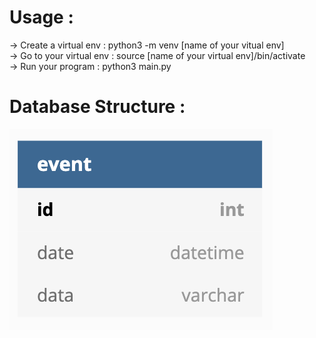 # Usage :

-> Create a virtual env : python3 -m venv [name of your vitual env] </br>
-> Go to your virtual env : source [name of your virtual env]/bin/activate </br>
-> Run your program : python3 main.py </br>


# Database Structure :

![alt text](img/imgdatabase.png "DB Diagram")